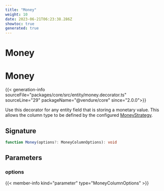 ```yaml
---
title: "Money"
weight: 10
date: 2023-06-21T06:23:38.286Z
showtoc: true
generated: true
---
```

<!-- This file was generated from the Vendure source. Do not modify. Instead, re-run the "docs:build" script -->

# Money
<div class="symbol">


# Money

{{< generation-info sourceFile="packages/core/src/entity/money.decorator.ts" sourceLine="29" packageName="@vendure/core" since="2.0.0">}}

Use this decorator for any entity field that is storing a monetary value.
This allows the column type to be defined by the configured <a href='/typescript-api/money/money-strategy#moneystrategy'>MoneyStrategy</a>.

## Signature

```TypeScript
function Money(options?: MoneyColumnOptions): void
```
## Parameters

### options

{{< member-info kind="parameter" type="MoneyColumnOptions" >}}

</div>
